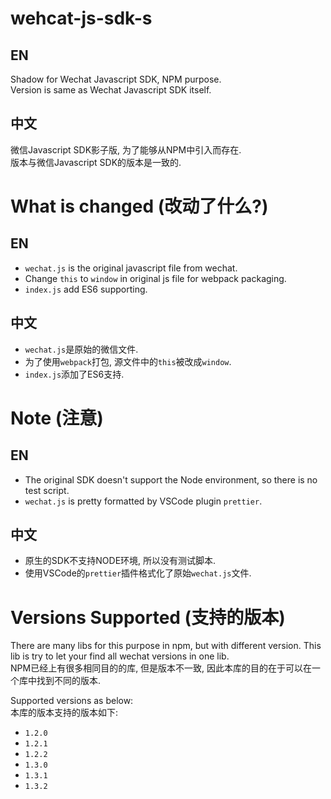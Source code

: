 # wehcat-js-sdk-s
## EN
Shadow for Wechat Javascript SDK, NPM purpose.  
Version is same as Wechat Javascript SDK itself.

## 中文
微信Javascript SDK影子版, 为了能够从NPM中引入而存在.  
版本与微信Javascript SDK的版本是一致的.  

# What is changed (改动了什么?)
## EN
* `wechat.js` is the original javascript file from wechat.
* Change `this` to `window` in original js file for webpack packaging.
* `index.js` add ES6 supporting.

## 中文
* `wechat.js`是原始的微信文件.
* 为了使用`webpack`打包, 源文件中的`this`被改成`window`.
* `index.js`添加了ES6支持.

# Note (注意)
## EN
* The original SDK doesn't support the Node environment, so there is no test script.
* `wechat.js` is pretty formatted by VSCode plugin `prettier`.

## 中文
* 原生的SDK不支持NODE环境, 所以没有测试脚本.
* 使用VSCode的`prettier`插件格式化了原始`wechat.js`文件.

# Versions Supported (支持的版本)
There are many libs for this purpose in npm, but with different version. This lib is try to let your find all wechat versions in one lib.  
NPM已经上有很多相同目的的库, 但是版本不一致, 因此本库的目的在于可以在一个库中找到不同的版本.  

Supported versions as below:  
本库的版本支持的版本如下:  
* `1.2.0`
* `1.2.1`
* `1.2.2`
* `1.3.0`
* `1.3.1`
* `1.3.2`
